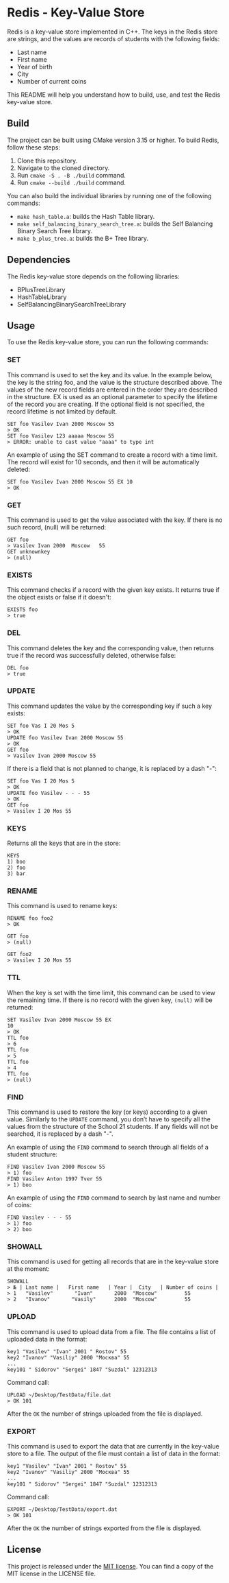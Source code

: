 # Redis - Key-Value Store

Redis is a key-value store implemented in C++. The keys in the Redis store are strings, and the values are records of students with the following fields:
- Last name
- First name
- Year of birth
- City
- Number of current coins

This README will help you understand how to build, use, and test the Redis key-value store.

## Build

The project can be built using CMake version 3.15 or higher. To build Redis, follow these steps:
1. Clone this repository.
2. Navigate to the cloned directory.
3. Run `cmake -S . -B ./build` command.
4. Run `cmake --build ./build` command.

You can also build the individual libraries by running one of the following commands:
- `make hash_table.a`: builds the Hash Table library.
- `make self_balancing_binary_search_tree.a`: builds the Self Balancing Binary Search Tree library.
- `make b_plus_tree.a`: builds the B+ Tree library.

## Dependencies

The Redis key-value store depends on the following libraries:
- BPlusTreeLibrary
- HashTableLibrary
- SelfBalancingBinarySearchTreeLibrary

## Usage

To use the Redis key-value store, you can run the following commands:

### SET

This command is used to set the key and its value. In the example below, the key is the string foo, and the value is the structure described above. The values of the new record fields are entered in the order they are described in the structure. EX is used as an optional parameter to specify the lifetime of the record you are creating. If the optional field is not specified, the record lifetime is not limited by default.
```
SET foo Vasilev Ivan 2000 Moscow 55 
> OK
SET foo Vasilev 123 aaaaa Moscow 55 
> ERROR: unable to cast value "aaaa" to type int 
```
An example of using the SET command to create a record with a time limit. The record will exist for 10 seconds, and then it will be automatically deleted:
```
SET foo Vasilev Ivan 2000 Moscow 55 EX 10 
> OK
```

### GET

This command is used to get the value associated with the key. If there is no such record, (null) will be returned:
```
GET foo
> Vasilev Ivan 2000  Moscow   55 
GET unknownkey
> (null)
```

### EXISTS

This command checks if a record with the given key exists. It returns true if the object exists or false if it doesn't:
```
EXISTS foo
> true
```

### DEL

This command deletes the key and the corresponding value, then returns true if the record was successfully deleted, otherwise false:
```
DEL foo
> true
```

### UPDATE

This command updates the value by the corresponding key if such a key exists:
```
SET foo Vas I 20 Mos 5 
> OK
UPDATE foo Vasilev Ivan 2000 Moscow 55 
> OK
GET foo
> Vasilev Ivan 2000 Moscow 55
```
If there is a field that is not planned to change, it is replaced by a dash "-":
```
SET foo Vas I 20 Mos 5 
> OK
UPDATE foo Vasilev - - - 55
> OK
GET foo
> Vasilev I 20 Mos 55 
```

### KEYS

Returns all the keys that are in the store:
```
KEYS
1) boo
2) foo
3) bar
```

### RENAME

This command is used to rename keys:

```
RENAME foo foo2
> OK

GET foo
> (null)

GET foo2
> Vasilev I 20 Mos 55
```

### TTL

When the key is set with the time limit, this command can be used to view the remaining time. If there is no record with
the given key, `(null)` will be returned:

```
SET Vasilev Ivan 2000 Moscow 55 EX
10
> OK
TTL foo
> 6
TTL foo
> 5
TTL foo
> 4
TTL foo
> (null)
```

### FIND

This command is used to restore the key (or keys) according to a given value. Similarly to the `UPDATE` command, you
don’t have to specify all the values from the structure of the School 21 students. If any fields will not be searched,
it is replaced by a dash "-".

An example of using the `FIND` command to search through all fields of a student structure:

```
FIND Vasilev Ivan 2000 Moscow 55 
> 1) foo
FIND Vasilev Anton 1997 Tver 55
> 1) boo
```

An example of using the `FIND` command to search by last name and number of coins:

```
FIND Vasilev - - - 55
> 1) foo
> 2) boo
```

### SHOWALL

This command is used for getting all records that are in the key-value store at the moment:

```
SHOWALL
> № | Last name |   First name   | Year |  City   | Number of coins |
> 1   "Vasilev"       "Ivan"       2000  "Moscow"         55 
> 2   "Ivanov"       "Vasily"      2000  "Moscow"         55 
```

### UPLOAD

This command is used to upload data from a file. The file contains a list of uploaded data in the format:

```
key1 "Vasilev" "Ivan" 2001 " Rostov" 55
key2 "Ivanov" "Vasiliy" 2000 "Москва" 55 
...
key101 " Sidorov" "Sergei" 1847 "Suzdal" 12312313 
```

Command call:

```
UPLOAD ~/Desktop/TestData/file.dat
> OK 101
```

After the `OK` the number of strings uploaded from the file is displayed.

### EXPORT

This command is used to export the data that are currently in the key-value store to a file. The output of the file must
contain a list of data in the format:

```
key1 "Vasilev" "Ivan" 2001 " Rostov" 55
key2 "Ivanov" "Vasiliy" 2000 "Москва" 55 
...
key101 " Sidorov" "Sergei" 1847 "Suzdal" 12312313 
```

Command call:

```
EXPORT ~/Desktop/TestData/export.dat
> OK 101
```

After the `OK` the number of strings exported from the file is displayed.

## License

This project is released under the [MIT license](LICENSE). You can find a copy of the MIT license in the LICENSE file.